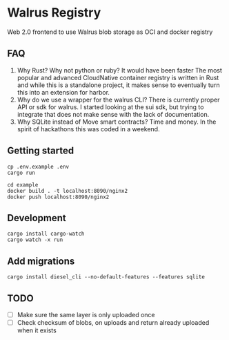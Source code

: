 # Walrus Registry

Web 2.0 frontend to use Walrus blob storage as OCI and docker registry

## FAQ

1. Why Rust? Why not python or ruby? It would have been faster
The most popular and advanced CloudNative container registry is written in Rust and while this is a standalone project, it makes sense to eventually turn this into an extension for harbor.
2. Why do we use a wrapper for the walrus CLI?
There is currently proper API or sdk for walrus. I started looking at the sui sdk, but trying to integrate that does not make sense with the lack of documentation.
3. Why SQLite instead of Move smart contracts?
Time and money. In the spirit of hackathons this was coded in a weekend.

## Getting started

    cp .env.example .env
    cargo run

    cd example
    docker build . -t localhost:8090/nginx2
    docker push localhost:8090/nginx2

## Development
    cargo install cargo-watch
    cargo watch -x run

## Add migrations
    cargo install diesel_cli --no-default-features --features sqlite
## TODO
- [ ] Make sure the same layer is only uploaded once
- [ ] Check checksum of blobs, on uploads and return already uploaded when it exists
